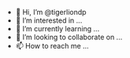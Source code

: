 - 👋 Hi, I’m @tigerliondp
- 👀 I’m interested in ...
- 🌱 I’m currently learning ...
- 💞️ I’m looking to collaborate on ...
- 📫 How to reach me ...

<!---
tigerliondp/tigerliondp is a ✨ special ✨ repository because its `README.md` (this file) appears on your GitHub profile.
You can click the Preview link to take a look at your changes.
--->
